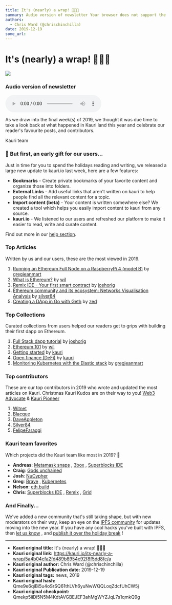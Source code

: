 ```yaml
---
title: It's (nearly) a wrap! 🎉🥳👏
summary: Audio version of newsletter Your browser does not support the audio element. As we draw into the final week(s) of 2019, we thought it was due time to take a loo
authors:
  - Chris Ward (@chrischinchilla)
date: 2019-12-19
some_url: 
---
```


# It's (nearly) a wrap! 🎉🥳👏

![](https://ipfs.infura.io/ipfs/Qmbqm4JEMWkqjwNDhpRazUKuCA7aG9fZY1tZAQGY6GF99d)


### Audio version of newsletter

<audio controls>
        <source src="https://ipfs.infura.io/ipfs/QmZGmqWYQWSNWpfvdaUozvzPh1aCBLNie1HsvTtahAcLX2">
        Your browser does not support the audio element.
      </audio>

As we draw into the final week(s) of 2019, we thought it was due time to take a look back at what happened in Kauri land this year and celebrate our reader's favourite posts, and contributors.

Kauri team

### 🎁 But first, an early gift for our users…

Just in time for you to spend the holidays reading and writing, we released a large new update to kauri.io last week, here are a few features:

-   **Bookmarks** - Create private bookmarks of your favorite content and organize those into folders.
-   **External Links** - Add useful links that aren't written on kauri to help people find all the relevant content for a topic.
-   **Import content (beta)** - Your content is written somewhere else? We created a tool which helps you easily import content to kauri from any source.
-   **kauri.io** - We listened to our users and refreshed our platform to make it easier to read, write and curate content.

Find out more in our [help section](https://kauri.io/help).

### Top Articles

Written by us and our users, these are the most viewed in 2019.

1.  [Running an Ethereum Full Node on a RaspberryPi 4 \(model B\)](https://kauri.io/running-an-ethereum-full-node-on-a-raspberrypi-4-\(model-b\)/9695fcca217f46feb355245275835fc0/a)  by [gregjeanmart](https://kauri.io/gregjeanmart/p)
2.  [What is Ethereum?](https://kauri.io/ethereum-101-part-1-what-is-ethereum/67a81d8746ee4b49ba19447e8e2a983e/a)  by [wil](https://kauri.io/wil/p)
3.  [Remix IDE - Your first smart contract](https://kauri.io/remix-ide-your-first-smart-contract/124b7db1d0cf4f47b414f8b13c9d66e2/a)  by [joshorig](https://kauri.io/joshorig/p)
4.  [Ethereum community and its ecosystem: Networks Visualisation Analysis](https://kauri.io/ethereum-community-and-its-ecosystem:-networks-visualisation-analysis/cd37b69782ee45d6a96caa6e1ab43f42/a)  by [silver84](https://kauri.io/silver84/p)
5.  [Creating a DApp in Go with Geth](https://kauri.io/creating-a-dapp-in-go-with-geth/60a36c1b17d645939f63415218dc24f9/a)  by [zed](https://kauri.io/zed/p)

### Top Collections

Curated collections from users helped our readers get to grips with building their first dapp on Ethereum.

1.  [Full Stack dapp tutorial](https://kauri.io/full-stack-dapp-tutorial-series/5b8e401ee727370001c942e3/c)  by [joshorig](https://kauri.io/joshorig/p)
2.  [Ethereum 101](https://kauri.io/ethereum-101/5bb65f0f4f34080001731dc2/c) by [wil](https://kauri.io/wil/p)
3.  [Getting started](https://kauri.io/getting-started/5cb55c871325f2000141df73/c)  by [kauri](https://kauri.io/kauri/p)
4.  [Open finance (DeFi)](https://kauri.io/open-finance-\(defi\)/5cab3a8c4e04590001eccfa2/c)  by [kauri](https://kauri.io/kauri/p)
5.  [Monitoring Kubernetes with the Elastic stack](https://kauri.io/monitoring-kubernetes-with-elastic-stack/5d6d437fb93cd40001f1cbe3/c)  by [gregjeanmart](https://kauri.io/gregjeanmart/p)

### Top contributors

These are our top contributors in 2019 who wrote and updated the most articles on Kauri. Christmas Kauri Kudos are on their way to you! [Web3 Advocate](https://gitcoin.co/kudos/191/web3_advocate)  & [Kauri Pioneer](https://gitcoin.co/kudos/189/kauri_pioneer)

1.  [Witnet](https://kauri.io/public-profile/478f1a09bc1477148a91508b9320274dce563605)
2.  [Blacque](https://kauri.io/public-profile/0030026755d09ee4b809b7e968dfe1b004b16286)
3.  [DaveAppleton](https://kauri.io/public-profile/31efd75bc0b5fbafc6015bd50590f4fdab6a3f22)
4.  [Silver84](https://kauri.io/public-profile/2e34cdb393c08086e759e3d186b3b4fb2ca5b1b2)
5.  [FelipeFaraggi](https://kauri.io/public-profile/b929d237b337ce356fd0732472175babf08233ce)

### Kauri team favorites

Which projects did the Kauri team like most in 2019? 🤔

-   **Andreas**: [Metamask snaps](https://medium.com/metamask/introducing-the-next-evolution-of-the-web3-wallet-4abdf801a4ee) , [3box](https://3box.io/) , [Superblocks IDE](https://studio.ethereum.org/)
-   **Craig**: [Gods unchained](https://godsunchained.com/)
-   **Josh**: [NuCypher](https://www.nucypher.com/)
-   **Greg**: [Brave](https://brave.com/) , [Kubernetes](https://kubernetes.io/)
-   **Nelson**: [eth.build](https://eth.build/)
-   **Chris**: [Superblocks IDE](https://studio.ethereum.org/) , [Remix](http://remix.ethereum.org/) , [Grid](https://grid.ethereum.org/)

### And Finally…

We've added a new community that's still taking shape, but with new moderators on their way, keep an eye on the [IPFS community](https://kauri.io/ipfs/5df11c69001baf0001d03b95/cm)
for updates moving into the new year. If you have any cool hacks you've built with IPFS, then [let us know](mailto:info@kauri.io)
, and [publish it over the holiday break](https://kauri.io/write-article)
!



---

- **Kauri original title:** It's (nearly) a wrap! 🎉🥳👏
- **Kauri original link:** https://kauri.io/its-nearly-a-wrap/5a4b04efa2fd489b8954e92f8f5dd8fc/a
- **Kauri original author:** Chris Ward (@chrischinchilla)
- **Kauri original Publication date:** 2019-12-19
- **Kauri original tags:** news, 2019
- **Kauri original hash:** Qme9e6qiBi5u4oSrSQ61thLVh6yuNwWQQLoqZdcfUhCW5j
- **Kauri original checkpoint:** Qmekp5iiDi5N5M4KdtAVGBEJEF3ahMgWYZJqL7s1qmkQ9g



